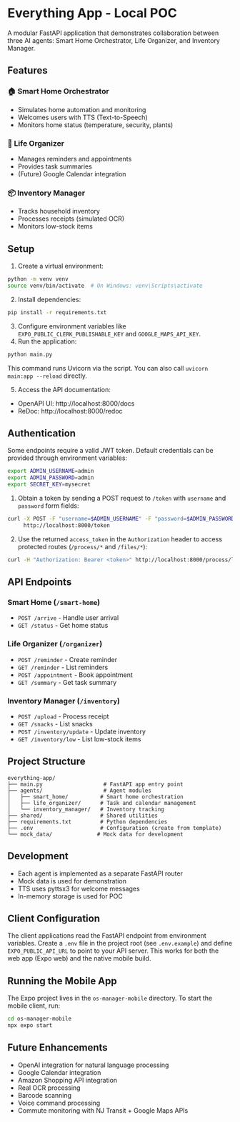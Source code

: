 # Everything App - Local POC

A modular FastAPI application that demonstrates collaboration between three AI agents: Smart Home Orchestrator, Life Organizer, and Inventory Manager.

## Features

### 🏠 Smart Home Orchestrator
- Simulates home automation and monitoring
- Welcomes users with TTS (Text-to-Speech)
- Monitors home status (temperature, security, plants)

### 📅 Life Organizer
- Manages reminders and appointments
- Provides task summaries
- (Future) Google Calendar integration

### 📦 Inventory Manager
- Tracks household inventory
- Processes receipts (simulated OCR)
- Monitors low-stock items

## Setup

1. Create a virtual environment:
```bash
python -m venv venv
source venv/bin/activate  # On Windows: venv\Scripts\activate
```

2. Install dependencies:
```bash
pip install -r requirements.txt
```

3. Configure environment variables like `EXPO_PUBLIC_CLERK_PUBLISHABLE_KEY` and `GOOGLE_MAPS_API_KEY`.
4. Run the application:
```bash
python main.py
```
This command runs Uvicorn via the script. You can also call `uvicorn main:app --reload` directly.

5. Access the API documentation:
- OpenAPI UI: http://localhost:8000/docs
- ReDoc: http://localhost:8000/redoc

## Authentication

Some endpoints require a valid JWT token. Default credentials can be provided
through environment variables:

```bash
export ADMIN_USERNAME=admin
export ADMIN_PASSWORD=admin
export SECRET_KEY=mysecret
```

1. Obtain a token by sending a POST request to `/token` with `username` and
   `password` form fields:

```bash
curl -X POST -F "username=$ADMIN_USERNAME" -F "password=$ADMIN_PASSWORD" \
     http://localhost:8000/token
```

2. Use the returned `access_token` in the `Authorization` header to access
   protected routes (`/process/*` and `/files/*`):

```bash
curl -H "Authorization: Bearer <token>" http://localhost:8000/process/list
```

## API Endpoints

### Smart Home (`/smart-home`)
- `POST /arrive` - Handle user arrival
- `GET /status` - Get home status

### Life Organizer (`/organizer`)
- `POST /reminder` - Create reminder
- `GET /reminder` - List reminders
- `POST /appointment` - Book appointment
- `GET /summary` - Get task summary

### Inventory Manager (`/inventory`)
- `POST /upload` - Process receipt
- `GET /snacks` - List snacks
- `POST /inventory/update` - Update inventory
- `GET /inventory/low` - List low-stock items

## Project Structure
```
everything-app/
├── main.py                   # FastAPI app entry point
├── agents/                   # Agent modules
│   ├── smart_home/          # Smart home orchestration
│   ├── life_organizer/      # Task and calendar management
│   └── inventory_manager/   # Inventory tracking
├── shared/                  # Shared utilities
├── requirements.txt         # Python dependencies
├── .env                     # Configuration (create from template)
└── mock_data/              # Mock data for development
```

## Development

- Each agent is implemented as a separate FastAPI router
- Mock data is used for demonstration
- TTS uses pyttsx3 for welcome messages
- In-memory storage is used for POC

## Client Configuration

The client applications read the FastAPI endpoint from environment variables.
Create a `.env` file in the project root (see `.env.example`) and define
`EXPO_PUBLIC_API_URL` to point to your API server. This works for both the web
app (Expo web) and the native mobile build.

## Running the Mobile App

The Expo project lives in the `os-manager-mobile` directory. To start the mobile
client, run:

```bash
cd os-manager-mobile
npx expo start
```


## Future Enhancements

- OpenAI integration for natural language processing
- Google Calendar integration
- Amazon Shopping API integration
- Real OCR processing
- Barcode scanning
- Voice command processing
- Commute monitoring with NJ Transit + Google Maps APIs 